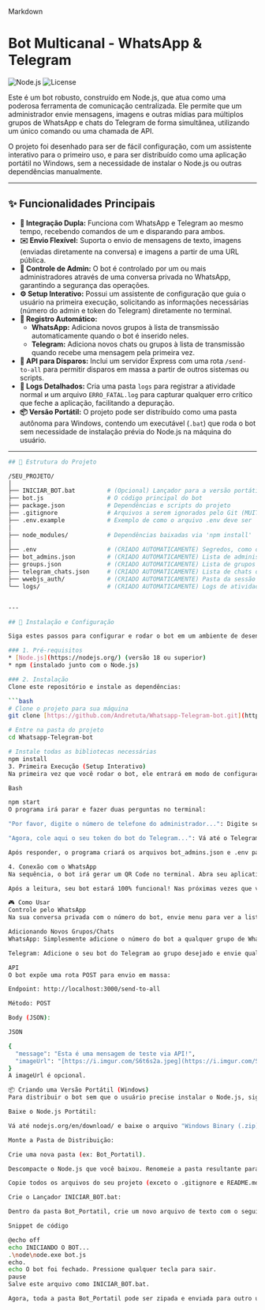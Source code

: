 Markdown

# Bot Multicanal - WhatsApp & Telegram

![Node.js](https://img.shields.io/badge/Node.js-18.x-green)
![License](https://img.shields.io/badge/License-ISC-blue)

Este é um bot robusto, construído em Node.js, que atua como uma poderosa ferramenta de comunicação centralizada. Ele permite que um administrador envie mensagens, imagens e outras mídias para múltiplos grupos de WhatsApp e chats do Telegram de forma simultânea, utilizando um único comando ou uma chamada de API.

O projeto foi desenhado para ser de fácil configuração, com um assistente interativo para o primeiro uso, e para ser distribuído como uma aplicação portátil no Windows, sem a necessidade de instalar o Node.js ou outras dependências manualmente.

---

## ✨ Funcionalidades Principais

* **🤖 Integração Dupla:** Funciona com WhatsApp e Telegram ao mesmo tempo, recebendo comandos de um e disparando para ambos.
* **✉️ Envio Flexível:** Suporta o envio de mensagens de texto, imagens (enviadas diretamente na conversa) e imagens a partir de uma URL pública.
* **👑 Controle de Admin:** O bot é controlado por um ou mais administradores através de uma conversa privada no WhatsApp, garantindo a segurança das operações.
* **⚙️ Setup Interativo:** Possui um assistente de configuração que guia o usuário na primeira execução, solicitando as informações necessárias (número do admin e token do Telegram) diretamente no terminal.
* **📝 Registro Automático:**
    * **WhatsApp:** Adiciona novos grupos à lista de transmissão automaticamente quando o bot é inserido neles.
    * **Telegram:** Adiciona novos chats ou grupos à lista de transmissão quando recebe uma mensagem pela primeira vez.
* **🔌 API para Disparos:** Inclui um servidor Express com uma rota `/send-to-all` para permitir disparos em massa a partir de outros sistemas ou scripts.
* **🐞 Logs Detalhados:** Cria uma pasta `logs` para registrar a atividade normal и um arquivo `ERRO_FATAL.log` para capturar qualquer erro crítico que feche a aplicação, facilitando a depuração.
* **📦 Versão Portátil:** O projeto pode ser distribuído como uma pasta autônoma para Windows, contendo um executável (`.bat`) que roda o bot sem necessidade de instalação prévia do Node.js na máquina do usuário.

---
```bash
## 📂 Estrutura do Projeto

/SEU_PROJETO/
│
├── INICIAR_BOT.bat         # (Opcional) Lançador para a versão portátil
├── bot.js                  # O código principal do bot
├── package.json            # Dependências e scripts do projeto
├── .gitignore              # Arquivos a serem ignorados pelo Git (MUITO IMPORTANTE)
├── .env.example            # Exemplo de como o arquivo .env deve ser
│
├── node_modules/           # Dependências baixadas via 'npm install'
│
├── .env                    # (CRIADO AUTOMATICAMENTE) Segredos, como o token do Telegram
├── bot_admins.json         # (CRIADO AUTOMATICAMENTE) Lista de administradores
├── groups.json             # (CRIADO AUTOMATICAMENTE) Lista de grupos do WhatsApp
├── telegram_chats.json     # (CRIADO AUTOMATICAMENTE) Lista de chats do Telegram
├── wwebjs_auth/            # (CRIADO AUTOMATICAMENTE) Pasta da sessão do WhatsApp
└── logs/                   # (CRIADO AUTOMATICAMENTE) Logs de atividade e erros


---

## 🚀 Instalação e Configuração

Siga estes passos para configurar e rodar o bot em um ambiente de desenvolvimento.

### 1. Pré-requisitos
* [Node.js](https://nodejs.org/) (versão 18 ou superior)
* npm (instalado junto com o Node.js)

### 2. Instalação
Clone este repositório e instale as dependências:

```bash
# Clone o projeto para sua máquina
git clone [https://github.com/Andretuta/Whatsapp-Telegram-bot.git](https://github.com/Andretuta/Whatsapp-Telegram-bot.git)

# Entre na pasta do projeto
cd Whatsapp-Telegram-bot

# Instale todas as bibliotecas necessárias
npm install
3. Primeira Execução (Setup Interativo)
Na primeira vez que você rodar o bot, ele entrará em modo de configuração.

Bash

npm start
O programa irá parar e fazer duas perguntas no terminal:

"Por favor, digite o número de telefone do administrador...": Digite seu número de WhatsApp, incluindo o código do país, sem símbolos (Ex: 5511987654321). Este será o único número capaz de dar comandos ao bot.

"Agora, cole aqui o seu token do bot do Telegram...": Vá até o Telegram, fale com o @BotFather, crie um novo bot e cole aqui o token de acesso que ele fornecer.

Após responder, o programa criará os arquivos bot_admins.json e .env para você e continuará a inicialização.

4. Conexão com o WhatsApp
Na sequência, o bot irá gerar um QR Code no terminal. Abra seu aplicativo do WhatsApp, vá em Configurações > Aparelhos Conectados > Conectar um aparelho e escaneie o código.

Após a leitura, seu bot estará 100% funcional! Nas próximas vezes que você iniciar o bot, ele não pedirá mais a configuração e tentará usar a sessão salva para se conectar automaticamente.

🎮 Como Usar
Controle pelo WhatsApp
Na sua conversa privada com o número do bot, envie menu para ver a lista de comandos disponíveis. Qualquer mensagem de texto ou mídia que você enviar nesta conversa será automaticamente reenviada para todos os grupos e chats registrados.

Adicionando Novos Grupos/Chats
WhatsApp: Simplesmente adicione o número do bot a qualquer grupo de WhatsApp. Ele salvará o ID do grupo automaticamente.

Telegram: Adicione o seu bot do Telegram ao grupo desejado e envie qualquer mensagem. Ele irá responder e salvar o ID do chat para futuras transmissões.

API
O bot expõe uma rota POST para envio em massa:

Endpoint: http://localhost:3000/send-to-all

Método: POST

Body (JSON):

JSON

{
  "message": "Esta é uma mensagem de teste via API!",
  "imageUrl": "[https://i.imgur.com/S6t6s2a.jpeg](https://i.imgur.com/S6t6s2a.jpeg)"
}
A imageUrl é opcional.

📦 Criando uma Versão Portátil (Windows)
Para distribuir o bot sem que o usuário precise instalar o Node.js, siga os passos para criar uma pasta autônoma.

Baixe o Node.js Portátil:

Vá até nodejs.org/en/download/ e baixe o arquivo "Windows Binary (.zip)" de 64-bit.

Monte a Pasta de Distribuição:

Crie uma nova pasta (ex: Bot_Portatil).

Descompacte o Node.js que você baixou. Renomeie a pasta resultante para node e coloque-a dentro de Bot_Portatil.

Copie todos os arquivos do seu projeto (exceto o .gitignore e README.md) e a pasta node_modules inteira para dentro de Bot_Portatil.

Crie o Lançador INICIAR_BOT.bat:

Dentro da pasta Bot_Portatil, crie um novo arquivo de texto com o seguinte conteúdo:

Snippet de código

@echo off
echo INICIANDO O BOT...
.\node\node.exe bot.js
echo.
echo O bot foi fechado. Pressione qualquer tecla para sair.
pause
Salve este arquivo como INICIAR_BOT.bat.

Agora, toda a pasta Bot_Portatil pode ser zipada e enviada para outro usuário, que só precisará clicar em INICIAR_BOT.bat para usar o programa.
